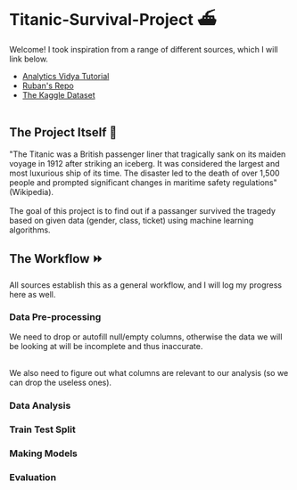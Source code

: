 # Titanic-Survival-Project ⛴️

Welcome! I took inspiration from a range of different sources, which I will link below. <br>
- [Analytics Vidya Tutorial](https://www.analyticsvidhya.com/blog/2021/07/titanic-survival-prediction-using-machine-learning/) 
- [Ruban's Repo](https://github.com/Ruban2205/titanic-classification)
- [The Kaggle Dataset](https://www.kaggle.com/c/titanic) <br><Br>

## The Project Itself 📎
"The Titanic was a British passenger liner that tragically sank on its maiden voyage in 1912 after striking an iceberg. It was considered the largest and most luxurious ship of its time. The disaster led to the death of over 1,500 people and prompted significant changes in maritime safety regulations" (Wikipedia). <br><br>
The goal of this project is to find out if a passanger survived the tragedy based on given data (gender, class, ticket) using machine learning algorithms. 


## The Workflow ⏩
All sources establish this as a general workflow, and I will log my progress here as well. 
### Data Pre-processing
We need to drop or autofill null/empty columns, otherwise the data we will be looking at will be incomplete and thus inaccurate. <br><br>

We also need to figure out what columns are relevant to our analysis (so we can drop the useless ones). 

### Data Analysis

### Train Test Split

### Making Models

### Evaluation 
